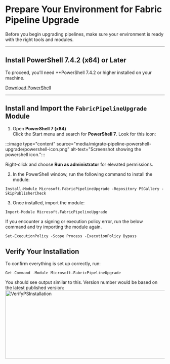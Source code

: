 # Prepare Your Environment for Fabric Pipeline Upgrade

Before you begin upgrading pipelines, make sure your environment is ready with the right tools and modules.

---

## Install PowerShell 7.4.2 (x64) or Later

To proceed, you’ll need **PowerShell 7.4.2 or higher installed on your machine. 

[Download PowerShell](https://learn.microsoft.com/en-us/powershell/scripting/install/installing-powershell-on-windows?view=powershell-7.4)

---

## Install and Import the `FabricPipelineUpgrade` Module

1. Open **PowerShell 7 (x64)**  
   Click the Start menu and search for **PowerShell 7**. Look for this icon:

:::image type="content" source="media/migrate-pipeline-powershell-upgrade/powershell-icon.png" alt-text="Screenshot showing the powershell icon.":::

 Right-click and choose **Run as administrator** for elevated permissions.

2. In the PowerShell window, run the following command to install the module:

```
Install-Module Microsoft.FabricPipelineUpgrade -Repository PSGallery -SkipPublisherCheck
```
3. Once installed, import the module:
```
Import-Module Microsoft.FabricPipelineUpgrade
```
If you encounter a signing or execution policy error, run the below command and try importing the module again.
```
Set-ExecutionPolicy -Scope Process -ExecutionPolicy Bypass
```
## Verify Your Installation
To confirm everything is set up correctly, run:
```
Get-Command -Module Microsoft.FabricPipelineUpgrade
```
You should see output similar to this. Version number would be based on the latest published version:
<img width="1099" height="216" alt="VerifyPSInstallation" src="https://github.com/user-attachments/assets/808de11f-9c3e-46bb-974b-675d73cbe1af" />

